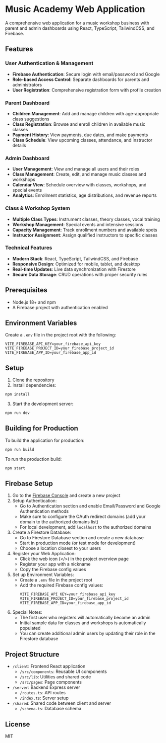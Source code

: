 # Music Academy Web Application

A comprehensive web application for a music workshop business with parent and admin dashboards using React, TypeScript, TailwindCSS, and Firebase.

## Features

### User Authentication & Management
- **Firebase Authentication**: Secure login with email/password and Google
- **Role-based Access Control**: Separate dashboards for parents and administrators
- **User Registration**: Comprehensive registration form with profile creation

### Parent Dashboard
- **Children Management**: Add and manage children with age-appropriate class suggestions
- **Class Registration**: Browse and enroll children in available music classes
- **Payment History**: View payments, due dates, and make payments
- **Class Schedule**: View upcoming classes, attendance, and instructor details

### Admin Dashboard
- **User Management**: View and manage all users and their roles
- **Class Management**: Create, edit, and manage music classes and workshops
- **Calendar View**: Schedule overview with classes, workshops, and special events
- **Analytics**: Enrollment statistics, age distributions, and revenue reports

### Class & Workshop System
- **Multiple Class Types**: Instrument classes, theory classes, vocal training
- **Workshop Management**: Special events and intensive sessions
- **Capacity Management**: Track enrollment numbers and available spots
- **Instructor Assignment**: Assign qualified instructors to specific classes

### Technical Features
- **Modern Stack**: React, TypeScript, TailwindCSS, and Firebase
- **Responsive Design**: Optimized for mobile, tablet, and desktop
- **Real-time Updates**: Live data synchronization with Firestore
- **Secure Data Storage**: CRUD operations with proper security rules

## Prerequisites

- Node.js 18+ and npm
- A Firebase project with authentication enabled

## Environment Variables

Create a `.env` file in the project root with the following:

```
VITE_FIREBASE_API_KEY=your_firebase_api_key
VITE_FIREBASE_PROJECT_ID=your_firebase_project_id
VITE_FIREBASE_APP_ID=your_firebase_app_id
```

## Setup

1. Clone the repository
2. Install dependencies:

```bash
npm install
```

3. Start the development server:

```bash
npm run dev
```

## Building for Production

To build the application for production:

```bash
npm run build
```

To run the production build:

```bash
npm start
```

## Firebase Setup

1. Go to the [Firebase Console](https://console.firebase.google.com/) and create a new project
2. Setup Authentication:
   - Go to Authentication section and enable Email/Password and Google Authentication methods
   - Make sure to configure the OAuth redirect domains (add your domain to the authorized domains list)
   - For local development, add `localhost` to the authorized domains
3. Create a Firestore Database:
   - Go to Firestore Database section and create a new database
   - Start in production mode (or test mode for development)
   - Choose a location closest to your users
4. Register your Web Application:
   - Click the web icon (</>) in the project overview page
   - Register your app with a nickname
   - Copy the Firebase config values
5. Set up Environment Variables:
   - Create a `.env` file in the project root
   - Add the required Firebase config values:
     ```
     VITE_FIREBASE_API_KEY=your_firebase_api_key
     VITE_FIREBASE_PROJECT_ID=your_firebase_project_id
     VITE_FIREBASE_APP_ID=your_firebase_app_id
     ```
6. Special Notes:
   - The first user who registers will automatically become an admin
   - Initial sample data for classes and workshops is automatically populated
   - You can create additional admin users by updating their role in the Firestore database

## Project Structure

- `/client`: Frontend React application
  - `/src/components`: Reusable UI components
  - `/src/lib`: Utilities and shared code
  - `/src/pages`: Page components
- `/server`: Backend Express server
  - `/routes.ts`: API routes
  - `/index.ts`: Server setup
- `/shared`: Shared code between client and server
  - `/schema.ts`: Database schema

## License

MIT